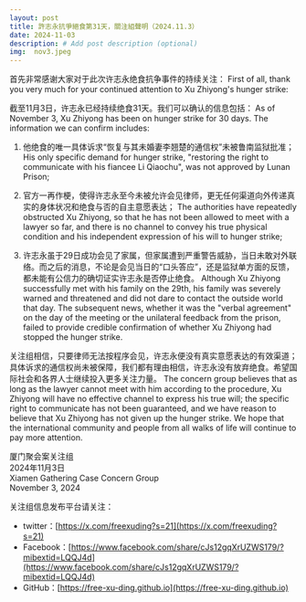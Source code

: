 ```yaml
---
layout: post
title: 許志永抗爭絕食第31天，關注組聲明（2024.11.3）
date: 2024-11-03
description: # Add post description (optional)
img:  nov3.jpeg
---
```


首先非常感谢大家对于此次许志永绝食抗争事件的持续关注： 
First of all, thank you very much for your continued attention to Xu Zhiyong's hunger strike:  

截至11月3日，许志永已经持续绝食31天。我们可以确认的信息包括： 
As of November 3, Xu Zhiyong has been on hunger strike for 30 days. The information we can confirm includes: 

1. 他绝食的唯一具体诉求“恢复与其未婚妻李翘楚的通信权”未被鲁南监狱批准； 
His only specific demand for hunger strike, "restoring the right to communicate with his fiancee Li Qiaochu", was not approved by Lunan Prison;

2. 官方一再作梗，使得许志永至今未被允许会见律师，更无任何渠道向外传递真实的身体状况和绝食与否的自主意愿表达； 
The authorities have repeatedly obstructed Xu Zhiyong, so that he has not been allowed to meet with a lawyer so far, and there is no channel to convey his true physical condition and his independent expression of his will to hunger strike;

3. 许志永虽于29日成功会见了家属，但家属遭到严重警告威胁，当日未敢对外联络。而之后的消息，不论是会见当日的“口头答应”，还是监狱单方面的反馈，都未能有公信力的确切证实许志永是否停止绝食。 
Although Xu Zhiyong successfully met with his family on the 29th, his family was severely warned and threatened and did not dare to contact the outside world that day. The subsequent news, whether it was the "verbal agreement" on the day of the meeting or the unilateral feedback from the prison, failed to provide credible confirmation of whether Xu Zhiyong had stopped the hunger strike.



关注组相信，只要律师无法按程序会见，许志永便没有真实意愿表达的有效渠道；具体诉求的通信权尚未被保障，我们都有理由相信，许志永没有放弃绝食。希望国际社会和各界人士继续投入更多关注力量。 
The concern group believes that as long as the lawyer cannot meet with him according to the procedure, Xu Zhiyong will have no effective channel to express his true will; the specific right to communicate has not been guaranteed, and we have reason to believe that Xu Zhiyong has not given up the hunger strike. We hope that the international community and people from all walks of life will continue to pay more attention.

厦门聚会案关注组  
2024年11月3日  
Xiamen Gathering Case Concern Group  
November 3, 2024  

关注组信息发布平台请关注：
- twitter：[https://x.com/freexuding?s=21](https://x.com/freexuding?s=21)
- Facebook：[https://www.facebook.com/share/cJs12gqXrUZWS179/?mibextid=LQQJ4d](https://www.facebook.com/share/cJs12gqXrUZWS179/?mibextid=LQQJ4d)
- GitHub：[https://free-xu-ding.github.io](https://free-xu-ding.github.io)
